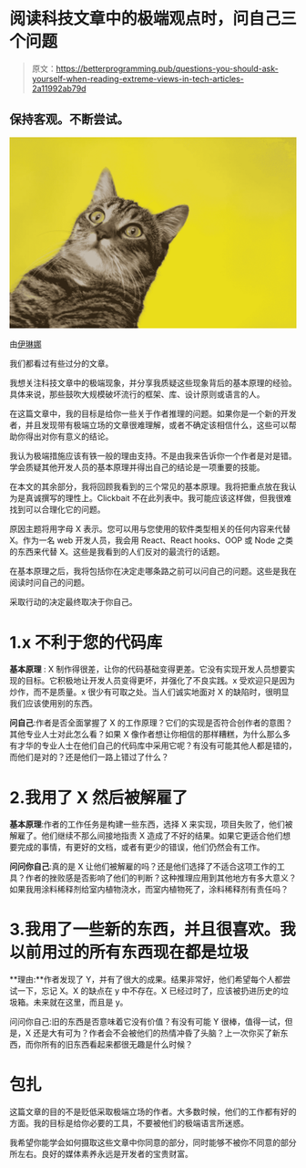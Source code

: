 # 阅读科技文章中的极端观点时，问自己三个问题

> 原文：<https://betterprogramming.pub/questions-you-should-ask-yourself-when-reading-extreme-views-in-tech-articles-2a11992ab79d>

## 保持客观。不断尝试。

![](img/c8a59a85fdcbf37febb862fd5ede345a.png)

由[伊琳娜](https://stock.adobe.com/contributor/207555237/irina?load_type=author&prev_url=detail)

我们都看过有些过分的文章。

我想关注科技文章中的极端现象，并分享我质疑这些现象背后的基本原理的经验。具体来说，那些鼓吹大规模破坏流行的框架、库、设计原则或语言的人。

在这篇文章中，我的目标是给你一些关于作者推理的问题。如果你是一个新的开发者，并且发现带有极端立场的文章很难理解，或者不确定该相信什么，这些可以帮助你得出对你有意义的结论。

我认为极端措施应该有铁一般的理由支持。不是由我来告诉你一个作者是对是错。学会质疑其他开发人员的基本原理并得出自己的结论是一项重要的技能。

在本文的其余部分，我将回顾我看到的三个常见的基本原理。我将把重点放在我认为是真诚撰写的理性上。Clickbait 不在此列表中。我可能应该这样做，但我很难找到可以合理化它的问题。

原因主题将用字母 X 表示。您可以用与您使用的软件类型相关的任何内容来代替 X。作为一名 web 开发人员，我会用 React、React hooks、OOP 或 Node 之类的东西来代替 X。这些是我看到的人们反对的最流行的话题。

在基本原理之后，我将包括你在决定走哪条路之前可以问自己的问题。这些是我在阅读时问自己的问题。

采取行动的决定最终取决于你自己。

# 1.x 不利于您的代码库

**基本原理** : X 制作得很差，让你的代码基础变得更差。它没有实现开发人员想要实现的目标。它积极地让开发人员变得更坏，并强化了不良实践。x 受欢迎只是因为炒作，而不是质量。x 很少有可取之处。当人们诚实地面对 X 的缺陷时，很明显我们应该使用别的东西。

**问自己**:作者是否全面掌握了 X 的工作原理？它们的实现是否符合创作者的意图？其他专业人士对此怎么看？如果 X 像作者想让你相信的那样糟糕，为什么那么多有才华的专业人士在他们自己的代码库中采用它呢？有没有可能其他人都是错的，而他们是对的？还是他们一路上错过了什么？

# 2.我用了 X 然后被解雇了

**基本原理**:作者的工作任务是构建一些东西，选择 X 来实现，项目失败了，他们被解雇了。他们继续不那么间接地指责 X 造成了不好的结果。如果它更适合他们想要完成的事情，有更好的文档，或者有更少的错误，他们仍然会有工作。

**问问你自己**:真的是 X 让他们被解雇的吗？还是他们选择了不适合这项工作的工具？作者的挫败感是否影响了他们的判断？这种推理应用到其他地方有多大意义？如果我用涂料稀释剂给室内植物浇水，而室内植物死了，涂料稀释剂有责任吗？

# 3.我用了一些新的东西，并且很喜欢。我以前用过的所有东西现在都是垃圾

**理由:**作者发现了 Y，并有了很大的成果。结果非常好，他们希望每个人都尝试一下，忘记 X。X 的缺点在 y 中不存在。X 已经过时了，应该被扔进历史的垃圾箱。未来就在这里，而且是 y。

问问你自己:旧的东西是否意味着它没有价值？有没有可能 Y 很棒，值得一试，但是，X 还是大有可为？作者会不会被他们的热情冲昏了头脑？上一次你买了新东西，而你所有的旧东西看起来都很无趣是什么时候？

# 包扎

这篇文章的目的不是贬低采取极端立场的作者。大多数时候，他们的工作都有好的方面。我的目标是给你必要的工具，不要被他们的极端语言所迷惑。

我希望你能学会如何摄取这些文章中你同意的部分，同时能够不被你不同意的部分所左右。良好的媒体素养永远是开发者的宝贵财富。